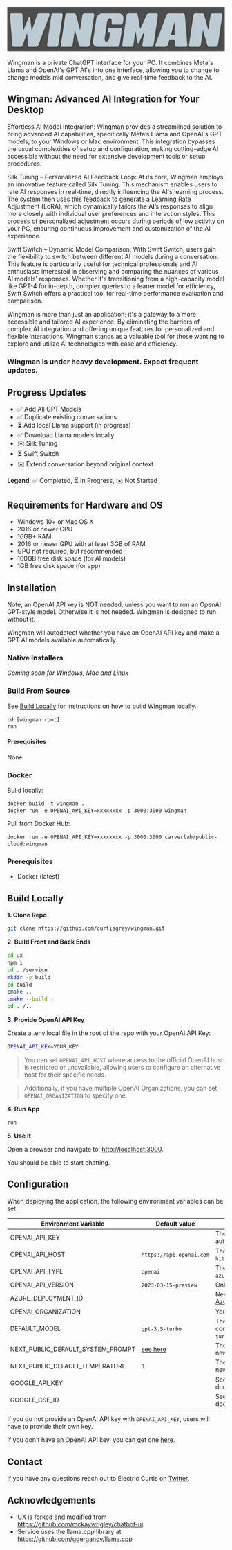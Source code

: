 ![logo](./assets/images/wingman-logo.png)

Wingman is a private ChatGPT interface for your PC. It combines Meta's Llama and OpenAI's GPT AI's into one interface, allowing you to change to change models mid conversation, and give real-time feedback to the AI.

## Wingman: Advanced AI Integration for Your Desktop

Effortless AI Model Integration: Wingman provides a streamlined solution to bring advanced AI capabilities, specifically Meta’s Llama and OpenAI's GPT models, to your Windows or Mac environment. This integration bypasses the usual complexities of setup and configuration, making cutting-edge AI accessible without the need for extensive development tools or setup procedures.

Silk Tuning – Personalized AI Feedback Loop: At its core, Wingman employs an innovative feature called Silk Tuning. This mechanism enables users to rate AI responses in real-time, directly influencing the AI's learning process. The system then uses this feedback to generate a Learning Rate Adjustment (LoRA), which dynamically tailors the AI’s responses to align more closely with individual user preferences and interaction styles. This process of personalized adjustment occurs during periods of low activity on your PC, ensuring continuous improvement and customization of the AI experience.

Swift Switch – Dynamic Model Comparison: With Swift Switch, users gain the flexibility to switch between different AI models during a conversation. This feature is particularly useful for technical professionals and AI enthusiasts interested in observing and comparing the nuances of various AI models' responses. Whether it's transitioning from a high-capacity model like GPT-4 for in-depth, complex queries to a leaner model for efficiency, Swift Switch offers a practical tool for real-time performance evaluation and comparison.

Wingman is more than just an application; it's a gateway to a more accessible and tailored AI experience. By eliminating the barriers of complex AI integration and offering unique features for personalized and flexible interactions, Wingman stands as a valuable tool for those wanting to explore and utilize AI technologies with ease and efficiency.

### Wingman is under heavy development. Expect frequent updates.
## Progress Updates

- ✅ Add All GPT Models
- ✅ Duplicate existing conversations
- ⏳ Add local Llama support (in progress)
- ✅ Download Llama models locally
- ✉️ Silk Tuning
- ⏳ Swift Switch
- ✉️ Extend conversation beyond original context

**Legend**:
✅ Completed, ⏳ In Progress, ✉️ Not Started

## Requirements for Hardware and OS

- Windows 10+ or Mac OS X
- 2016 or newer CPU
- 16GB+ RAM
- 2016 or newer GPU with at least 3GB of RAM
- GPU not required, but recommended
- 100GB free disk space (for AI models)
- 1GB free disk space (for app)


## Installation

Note, an OpenAI API key is NOT needed, unless you want to run an OpenAI GPT-style model. Otherwise it is not needed. Wingman is designed to run without it.

Wingman will autodetect whether you have an OpenAI API key and make a GPT AI models available automatically.

### **Native Installers**

*Coming soon for Windows, Mac and Linux*

### **Build From Source**

See [Build Locally](#build-locally) for instructions on how to build Wingman locally.

```shell
cd [wingman root]
run
```

#### Prerequisites

None

### **Docker**

Build locally:

```shell
docker build -t wingman .
docker run -e OPENAI_API_KEY=xxxxxxxx -p 3000:3000 wingman
```

Pull from Docker Hub:

```
docker run -e OPENAI_API_KEY=xxxxxxxx -p 3000:3000 carverlab/public-cloud:wingman
```

### Prerequisites

- Docker (latest)

## Build Locally

**1. Clone Repo**

```bash
git clone https://github.com/curtisgray/wingman.git
```

**2. Build Front and Back Ends**

```bash
cd ux
npm i
cd ../service
mkdir -p build
cd build
cmake ..
cmake --build .
cd ../..
```

**3. Provide OpenAI API Key**

Create a .env.local file in the root of the repo with your OpenAI API Key:

```bash
OPENAI_API_KEY=YOUR_KEY
```

> You can set `OPENAI_API_HOST` where access to the official OpenAI host is restricted or unavailable, allowing users to configure an alternative host for their specific needs.

> Additionally, if you have multiple OpenAI Organizations, you can set `OPENAI_ORGANIZATION` to specify one.

**4. Run App**

```bash
run
```

**5. Use It**

Open a browser and navigate to: <http://localhost:3000>.

You should be able to start chatting.

## Configuration

When deploying the application, the following environment variables can be set:

| Environment Variable              | Default value                  | Description                                                                                                                               |
| --------------------------------- | ------------------------------ | ----------------------------------------------------------------------------------------------------------------------------------------- |
| OPENAI_API_KEY                    |                                | The default API key used for authentication with OpenAI                                                                                   |
| OPENAI_API_HOST                   | `https://api.openai.com`       | The base url, for Azure use `https://<endpoint>.openai.azure.com`                                                                         |
| OPENAI_API_TYPE                   | `openai`                       | The API type, options are `openai` or `azure`                                                                                             |
| OPENAI_API_VERSION                | `2023-03-15-preview`           | Only applicable for Azure OpenAI                                                                                                          |
| AZURE_DEPLOYMENT_ID               |                                | Needed when Azure OpenAI, Ref [Azure OpenAI API](https://learn.microsoft.com/zh-cn/azure/cognitive-services/openai/reference#completions) |
| OPENAI_ORGANIZATION               |                                | Your OpenAI organization ID                                                                                                               |
| DEFAULT_MODEL                     | `gpt-3.5-turbo`                | The default model to use on new conversations, for Azure use `gpt-35-turbo`                                                               |
| NEXT_PUBLIC_DEFAULT_SYSTEM_PROMPT | [see here](utils/app/const.ts) | The default system prompt to use on new conversations                                                                                     |
| NEXT_PUBLIC_DEFAULT_TEMPERATURE   | 1                              | The default temperature to use on new conversations                                                                                       |
| GOOGLE_API_KEY                    |                                | See [Custom Search JSON API documentation][GCSE]                                                                                          |
| GOOGLE_CSE_ID                     |                                | See [Custom Search JSON API documentation][GCSE]                                                                                          |

If you do not provide an OpenAI API key with `OPENAI_API_KEY`, users will have to provide their own key.

If you don't have an OpenAI API key, you can get one [here](https://platform.openai.com/account/api-keys).

## Contact

If you have any questions reach out to Electric Curtis on [Twitter](https://twitter.com/electric_curtis).

## Acknowledgements

- UX is forked and modified from https://github.com/mckaywrigley/chatbot-ui
- Service uses the llama.cpp library at https://github.com/ggerganov/llama.cpp
